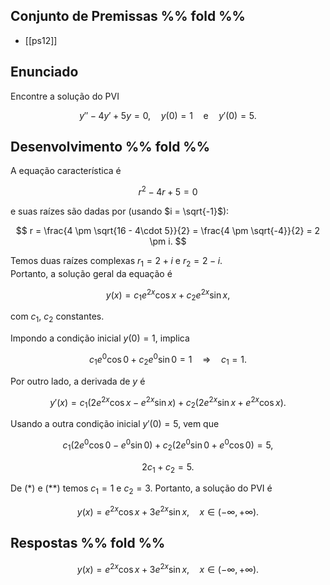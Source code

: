 ## Conjunto de Premissas %% fold %%
- [[ps12]]

## Enunciado
Encontre a solução do PVI

$$
y'' - 4y' + 5y = 0, \quad y(0) = 1 \quad \text{e} \quad y'(0) = 5.
$$

## Desenvolvimento %% fold %%
A equação característica é

$$
r^2 - 4r + 5 = 0
$$

e suas raízes são dadas por (usando $i = \sqrt{-1}$):

$$
r = \frac{4 \pm \sqrt{16 - 4\cdot 5}}{2} = \frac{4 \pm \sqrt{-4}}{2} = 2 \pm i.
$$

Temos duas raízes complexas $r_1 = 2+i$ e $r_2 = 2-i$.  
Portanto, a solução geral da equação é

$$
y(x) = c_1 e^{2x} \cos x + c_2 e^{2x} \sin x,
$$

com $c_1$, $c_2$ constantes.

Impondo a condição inicial $y(0) = 1$, implica

$$
c_1 e^{0} \cos 0 + c_2 e^{0} \sin 0 = 1
\quad \Rightarrow \quad
c_1 = 1. \tag{*}
$$

Por outro lado, a derivada de $y$ é

$$
y'(x) = c_1 (2e^{2x} \cos x - e^{2x} \sin x) + c_2 (2e^{2x} \sin x + e^{2x} \cos x).
$$

Usando a outra condição inicial $y'(0) = 5$, vem que

$$
c_1 (2e^{0} \cos 0 - e^{0} \sin 0) + c_2 (2e^{0} \sin 0 + e^{0} \cos 0) = 5,
$$

$$
2c_1 + c_2 = 5. \tag{**}
$$

De $(*)$ e $(**)$ temos $c_1 = 1$ e $c_2 = 3$. Portanto, a solução do PVI é

$$
y(x) = e^{2x} \cos x + 3e^{2x} \sin x, \quad x \in (-\infty, +\infty).
$$


## Respostas %% fold %%
$$
y(x) = e^{2x} \cos x + 3e^{2x} \sin x, \quad x \in (-\infty, +\infty).
$$
